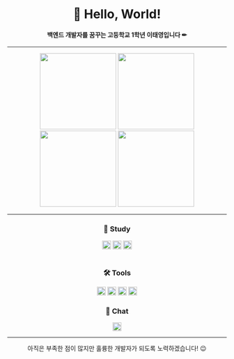 <h1 align="center">👋 Hello, World!</h1>
<h4 align="center">백엔드 개발자를 꿈꾸는 고등학교 1학년 이태영입니다 ✏</h4>
<hr>
<p align="center">
  <img src="https://github-readme-stats.vercel.app/api?username=Daybreak312&show_icons=true&theme=slateorange" height=175>
  <img src="https://github-readme-stats.vercel.app/api/top-langs/?username=Daybreak312&langs_count=5&theme=slateorange" height=175><br>
  <img src="http://mazassumnida.wtf/api/v2/generate_badge?boj=leety6073" height=175>
  <img src="https://mazandi.herokuapp.com/api?handle=leety6073&theme=dracula" height=175>
</p>
<hr>
<h3 align="center">📖 Study</h3>
<div align="center">
  <img src="https://img.shields.io/badge/C-36393F?style=flat&logo=C&logoColor=00599C" art="C" height=20>
  <img src="https://img.shields.io/badge/JAVA-36393F?style=flat&logoColor=EA2D2E" art="JAVA" height=20>
  <img src="https://img.shields.io/badge/Spring-36393F?style=flat&logo=Spring&logoColor=6DB33F" art="Spring" height=20>
</div>
<br>
<div align="center">
<h3 align="center">🛠 Tools</h3>
  <img src="https://img.shields.io/badge/Visual Studio-36393F?style=flat&logo=visualstudio&logoColor=5C2D91" art="Visual Studio" height=20>
  <img src="https://img.shields.io/badge/IntelliJ idea-36393F?style=flat&logo=intellijidea&logoColor=167EEF" art="intellijidea" height=20>
  <img src="https://img.shields.io/badge/GitHub-36393F?style=flat&logo=github&logoColor=181717" art="GitHub" height=20>
  <img src="https://img.shields.io/badge/GitKraken-36393F?style=flat&logo=github&logoColor=179287" art="GitKraken" height=20>
</div>
<h3 align="center">📱 Chat</h3>
<div align="center">
  <a href="https://www.instagram.com/tae._.young_07/" target="_blank"><img src="https://img.shields.io/badge/instagram-36393F?style=flat&logo=instagram&logoColor=E4405F" art="instargram" height=20></a>
</div>
<hr>
<p align="center">아직은 부족한 점이 많지만 훌륭한 개발자가 되도록 노력하겠습니다! 😉</p>
